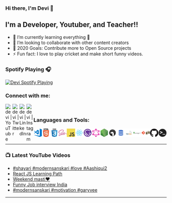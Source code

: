 ### Hi there, I'm Devi 👋

## I'm a Developer, Youtuber, and Teacher!!

- 🌱 I’m currently learning everything 🤣
- 👯 I’m looking to collaborate with other content creators
- 🥅 2020 Goals: Contribute more to Open Source projects
- ⚡ Fun fact: I love to play cricket and make short funny videos.

### Spotify Playing 🎧

[<img src="https://now-playing-codestackr.vercel.app/api/spotify-playing" alt="Devi Spotify Playing" width="350" />](https://open.spotify.com/user/31sddx3h4bwxayosl6gjwqj4kkqq?si=LS22cXPoRbqMDf7RK18jKg)

### Connect with me:

[<img align="left" alt="devi | YouTube" width="22px" src="https://cdn.jsdelivr.net/npm/simple-icons@v3/icons/youtube.svg" />][youtube]
[<img align="left" alt="devi | Twitter" width="22px" src="https://cdn.jsdelivr.net/npm/simple-icons@v3/icons/twitter.svg" />][twitter]
[<img align="left" alt="devi | LinkedIn" width="22px" src="https://cdn.jsdelivr.net/npm/simple-icons@v3/icons/linkedin.svg" />][linkedin]
[<img align="left" alt="devi | Instagram" width="22px" src="https://cdn.jsdelivr.net/npm/simple-icons@v3/icons/instagram.svg" />][instagram]

<br />

### Languages and Tools:

<img align="left" alt="Visual Studio Code" width="26px" src="https://raw.githubusercontent.com/github/explore/80688e429a7d4ef2fca1e82350fe8e3517d3494d/topics/visual-studio-code/visual-studio-code.png" />
<img align="left" alt="HTML5" width="26px" src="https://raw.githubusercontent.com/github/explore/80688e429a7d4ef2fca1e82350fe8e3517d3494d/topics/html/html.png" />
<img align="left" alt="CSS3" width="26px" src="https://raw.githubusercontent.com/github/explore/80688e429a7d4ef2fca1e82350fe8e3517d3494d/topics/css/css.png" />
<img align="left" alt="Sass" width="26px" src="https://raw.githubusercontent.com/github/explore/80688e429a7d4ef2fca1e82350fe8e3517d3494d/topics/sass/sass.png" />
<img align="left" alt="JavaScript" width="26px" src="https://raw.githubusercontent.com/github/explore/80688e429a7d4ef2fca1e82350fe8e3517d3494d/topics/javascript/javascript.png" />
<img align="left" alt="React" width="26px" src="https://raw.githubusercontent.com/github/explore/80688e429a7d4ef2fca1e82350fe8e3517d3494d/topics/react/react.png" />
<img align="left" alt="Gatsby" width="26px" src="https://raw.githubusercontent.com/github/explore/e94815998e4e0713912fed477a1f346ec04c3da2/topics/gatsby/gatsby.png" />
<img align="left" alt="GraphQL" width="26px" src="https://raw.githubusercontent.com/github/explore/80688e429a7d4ef2fca1e82350fe8e3517d3494d/topics/graphql/graphql.png" />
<img align="left" alt="Node.js" width="26px" src="https://raw.githubusercontent.com/github/explore/80688e429a7d4ef2fca1e82350fe8e3517d3494d/topics/nodejs/nodejs.png" />
<img align="left" alt="Deno" width="26px" src="https://raw.githubusercontent.com/github/explore/361e2821e2dea67711cde99c9c40ed357061cf27/topics/deno/deno.png" />
<img align="left" alt="SQL" width="26px" src="https://raw.githubusercontent.com/github/explore/80688e429a7d4ef2fca1e82350fe8e3517d3494d/topics/sql/sql.png" />
<img align="left" alt="MySQL" width="26px" src="https://raw.githubusercontent.com/github/explore/80688e429a7d4ef2fca1e82350fe8e3517d3494d/topics/mysql/mysql.png" />
<img align="left" alt="MongoDB" width="26px" src="https://raw.githubusercontent.com/github/explore/80688e429a7d4ef2fca1e82350fe8e3517d3494d/topics/mongodb/mongodb.png" />
<img align="left" alt="Git" width="26px" src="https://raw.githubusercontent.com/github/explore/80688e429a7d4ef2fca1e82350fe8e3517d3494d/topics/git/git.png" />
<img align="left" alt="GitHub" width="26px" src="https://raw.githubusercontent.com/github/explore/78df643247d429f6cc873026c0622819ad797942/topics/github/github.png" />
<img align="left" alt="Terminal" width="26px" src="https://raw.githubusercontent.com/github/explore/80688e429a7d4ef2fca1e82350fe8e3517d3494d/topics/terminal/terminal.png" />

<br />
<br />

---

### 📺 Latest YouTube Videos

<!-- YOUTUBE:START -->
- [#shayari  #modernsanskari #love #Aashiqui2](https://www.youtube.com/watch?v=AzRag8QiA6I)
- [React JS Learning Path](https://www.youtube.com/watch?v=WdGqDuVSELE)
- [Weekend masti❤️](https://www.youtube.com/watch?v=uQmGj6dDZTo)
- [Funny Job interview India](https://www.youtube.com/watch?v=Dq4ieOdO_1s)
- [#modernsanskari #motivation #garyvee](https://www.youtube.com/watch?v=Z-MwKX1_r_4)
<!-- YOUTUBE:END -->

---

[twitter]: https://twitter.com/DeviDasCS07
[youtube]: https://www.youtube.com/channel/UCMRWKGgxqHjgpMdMfBmz_Fg?view_as=subscriber
[instagram]: https://www.instagram.com/devi_das07
[linkedin]: https://www.linkedin.com/in/devi-das-0b4446136/
